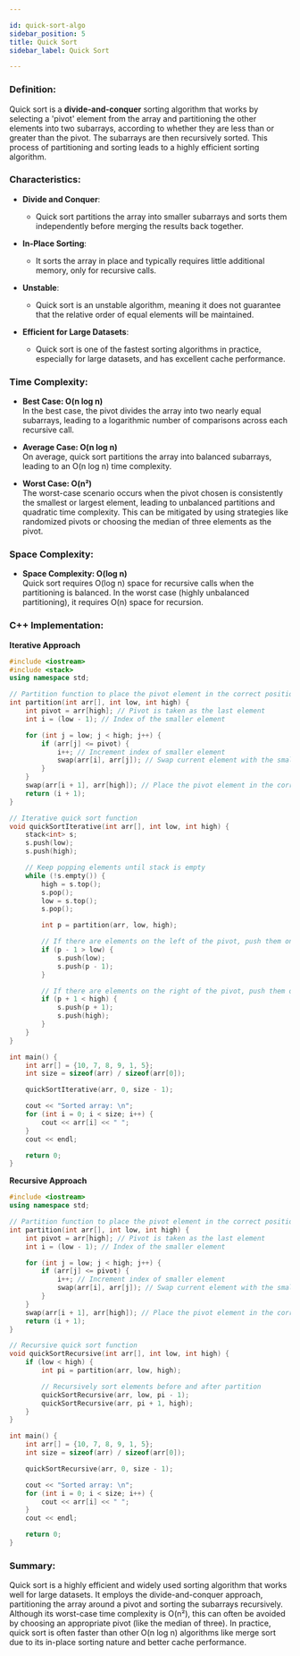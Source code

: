 ```yaml
---

id: quick-sort-algo  
sidebar_position: 5  
title: Quick Sort  
sidebar_label: Quick Sort  

---
```


### Definition:

Quick sort is a **divide-and-conquer** sorting algorithm that works by selecting a 'pivot' element from the array and partitioning the other elements into two subarrays, according to whether they are less than or greater than the pivot. The subarrays are then recursively sorted. This process of partitioning and sorting leads to a highly efficient sorting algorithm.

### Characteristics:

- **Divide and Conquer**:
  - Quick sort partitions the array into smaller subarrays and sorts them independently before merging the results back together.

- **In-Place Sorting**:
  - It sorts the array in place and typically requires little additional memory, only for recursive calls.

- **Unstable**:
  - Quick sort is an unstable algorithm, meaning it does not guarantee that the relative order of equal elements will be maintained.

- **Efficient for Large Datasets**:
  - Quick sort is one of the fastest sorting algorithms in practice, especially for large datasets, and has excellent cache performance.

### Time Complexity:

- **Best Case: O(n log n)**  
  In the best case, the pivot divides the array into two nearly equal subarrays, leading to a logarithmic number of comparisons across each recursive call.

- **Average Case: O(n log n)**  
  On average, quick sort partitions the array into balanced subarrays, leading to an O(n log n) time complexity.

- **Worst Case: O(n²)**  
  The worst-case scenario occurs when the pivot chosen is consistently the smallest or largest element, leading to unbalanced partitions and quadratic time complexity. This can be mitigated by using strategies like randomized pivots or choosing the median of three elements as the pivot.

### Space Complexity:

- **Space Complexity: O(log n)**  
  Quick sort requires O(log n) space for recursive calls when the partitioning is balanced. In the worst case (highly unbalanced partitioning), it requires O(n) space for recursion.

### C++ Implementation:

**Iterative Approach**
```cpp
#include <iostream>
#include <stack>
using namespace std;

// Partition function to place the pivot element in the correct position
int partition(int arr[], int low, int high) {
    int pivot = arr[high]; // Pivot is taken as the last element
    int i = (low - 1); // Index of the smaller element

    for (int j = low; j < high; j++) {
        if (arr[j] <= pivot) {
            i++; // Increment index of smaller element
            swap(arr[i], arr[j]); // Swap current element with the smaller element
        }
    }
    swap(arr[i + 1], arr[high]); // Place the pivot element in the correct position
    return (i + 1);
}

// Iterative quick sort function
void quickSortIterative(int arr[], int low, int high) {
    stack<int> s;
    s.push(low);
    s.push(high);

    // Keep popping elements until stack is empty
    while (!s.empty()) {
        high = s.top();
        s.pop();
        low = s.top();
        s.pop();

        int p = partition(arr, low, high);

        // If there are elements on the left of the pivot, push them onto the stack
        if (p - 1 > low) {
            s.push(low);
            s.push(p - 1);
        }

        // If there are elements on the right of the pivot, push them onto the stack
        if (p + 1 < high) {
            s.push(p + 1);
            s.push(high);
        }
    }
}

int main() {
    int arr[] = {10, 7, 8, 9, 1, 5};
    int size = sizeof(arr) / sizeof(arr[0]);

    quickSortIterative(arr, 0, size - 1);

    cout << "Sorted array: \n";
    for (int i = 0; i < size; i++) {
        cout << arr[i] << " ";
    }
    cout << endl;

    return 0;
}
```

**Recursive Approach**
```cpp
#include <iostream>
using namespace std;

// Partition function to place the pivot element in the correct position
int partition(int arr[], int low, int high) {
    int pivot = arr[high]; // Pivot is taken as the last element
    int i = (low - 1); // Index of the smaller element

    for (int j = low; j < high; j++) {
        if (arr[j] <= pivot) {
            i++; // Increment index of smaller element
            swap(arr[i], arr[j]); // Swap current element with the smaller element
        }
    }
    swap(arr[i + 1], arr[high]); // Place the pivot element in the correct position
    return (i + 1);
}

// Recursive quick sort function
void quickSortRecursive(int arr[], int low, int high) {
    if (low < high) {
        int pi = partition(arr, low, high);

        // Recursively sort elements before and after partition
        quickSortRecursive(arr, low, pi - 1);
        quickSortRecursive(arr, pi + 1, high);
    }
}

int main() {
    int arr[] = {10, 7, 8, 9, 1, 5};
    int size = sizeof(arr) / sizeof(arr[0]);

    quickSortRecursive(arr, 0, size - 1);

    cout << "Sorted array: \n";
    for (int i = 0; i < size; i++) {
        cout << arr[i] << " ";
    }
    cout << endl;

    return 0;
}
```

### Summary:

Quick sort is a highly efficient and widely used sorting algorithm that works well for large datasets. It employs the divide-and-conquer approach, partitioning the array around a pivot and sorting the subarrays recursively. Although its worst-case time complexity is O(n²), this can often be avoided by choosing an appropriate pivot (like the median of three). In practice, quick sort is often faster than other O(n log n) algorithms like merge sort due to its in-place sorting nature and better cache performance.
